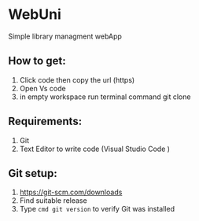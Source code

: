 # WebUni
Simple library managment webApp 


## How to get: 
  1. Click code  then copy the url (https)
  2. Open Vs code 
  3. in empty workspace run terminal command git clone <url>


## Requirements: 
  1. Git
  2. Text Editor to write code (Visual Studio Code )


## Git setup: 
  1. https://git-scm.com/downloads
  2. Find suitable release
  3. Type ```cmd git version``` to verify Git was installed 
